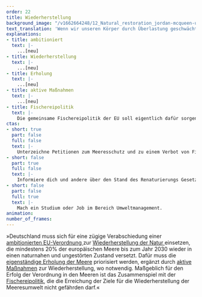 ```yaml
---
order: 22
title: Wiederherstellung
background_image: "/v1662664248/12_Natural_restoration_jordan-mcqueen-unsplash_ecgdjf_xrihxn.jpg"
text_translation: 'Wenn wir unseren Körper durch Überlastung geschwächt haben, schicken wir ihn nicht noch zusätzlich auf einen Marathonlauf, sondern verordnen ihm Ruhe und bieten ihm Schutz, damit er sich erholen und selbst heilen kann.'
explanations:
- title: ambitioniert
  text: |-
    ...[neu]
- title: Wiederherstellung
  text: |-
    ...[neu]
- title: Erholung
  text: |-
    ...[neu]
- title: aktive Maßnahmen
  text: |-
    ...[neu]
- title: Fischereipolitik
  text: |-
    Die gemeinsame Fischereipolitik der EU soll eigentlich dafür sorgen, dass unsere Meere nicht <span class="sidenote"><cite class="icon-image"><a href="https://www.google.com/url?q=https://www.deepwave.org/kein-fisch-meer-deutsche-umwelthilfe-our-fish-und-deepwave-fordern-ein-ende-der-ueberfischung-zum-welttag-der-meere/&sa=D&source=docs&ust=1708477581753908&usg=AOvVaw170zPGu56511cHcQwrbRb3" target="_blank" rel="noopener"> Kein Fisch Meer: Deutsche Umwelthilfe, Our Fish und DEEPWAVE fordern ein Ende der Überfischung zum Welttag der Meere </a></cite> <a href="https://www.google.com/url?q=https://www.deepwave.org/kein-fisch-meer-deutsche-umwelthilfe-our-fish-und-deepwave-fordern-ein-ende-der-ueberfischung-zum-welttag-der-meere/&sa=D&source=docs&ust=1708477581753908&usg=AOvVaw170zPGu56511cHcQwrbRb3" target="_blank" rel="noopener">leer</a> </span> gefischt werden. Dafür bekommt sie Empfehlungen aus der <span class="expander"><span class="trigger">Wissenschaft.</span><span class="info">z.B. den MSY (Maximum sustainable yield), den maximalen “Ertrag”, den man alljährlich und auf lange Sicht einer Fischpopulation wegfischen kann, ohne sie auszurotten.</span></span> Allerdings … <br>Aufgabe 1: Wenn 100 Quokkas auf einer Insel leben und ein Paar erwachsener, also mind. 2 Jahre alter Quokkas jedes Jahr 4 Quokkababys zeugt, wie viele Quokkas darf man dann maximal jagen, ohne sie auszulöschen? Ein Tipp, die Antwortet lautet nicht: <br>a) alle <br>b) mehr als die Wissenschaft empfiehlt.
ctas:
- short: true
  part: false
  full: false
  text: |-
    Unterzeichne Petitionen zum Meeresschutz und zu einem Verbot von Fischfang in Meeresschutzgebieten, zum Beispiel <a href="https://www.peta.de/kampagnen/meeresschutzgebiete/" target="_blank">diese hier.</a>
- short: false
  part: true
  full: false
  text: |-
    Informiere dich und andere über den Stand des Renaturierungs Gesetzt der EU, zum Beispiel <a href="https://www.stiftung-meeresschutz.org/themen/fischerei/grundschleppnetze/" target="_blank">hier.</a>
- short: false
  part: false
  full: true
  text: |-
    Mach ein Studium oder Job im Bereich Umweltmanagement.
animation:
number_of_frames:
---
```

»Deutschland muss sich für eine zügige Verabschiedung einer [ambitionierten EU-Verordnung ](# "ambitioniert")zur [Wiederherstellung der Natur ](# "Wiederherstellung")einsetzen, die mindestens 20% der europäischen Meere bis zum Jahr 2030 wieder in einen naturnahen und ungestörten Zustand versetzt. Dafür muss die [eigenständige Erholung der Meere](# "Erholung") priorisiert werden, ergänzt durch [aktive Maßnahmen](# "aktive Maßnahmen") zur Wiederherstellung, wo notwendig. Maßgeblich für den Erfolg der Verordnung in den Meeren ist das Zusammenspiel mit der [Fischereipolitik](# "Fischereipolitik"), die die Erreichung der Ziele für die Wiederherstellung der Meeresumwelt nicht gefährden darf.«